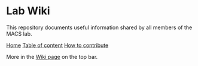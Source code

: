 # Lab Wiki

This repository documents useful information shared by all members of the MACS lab. 

[Home](https://github.com/macs-lab/lab_doc/wiki)
[Table of content](https://github.com/macs-lab/lab_doc/wiki/Table-of-Content)
[How to contribute](https://github.com/macs-lab/lab_doc/wiki/How-to-contribute-the-wiki)

More in the [Wiki page](https://github.com/macs-lab/lab_doc/wiki) on the top bar.
